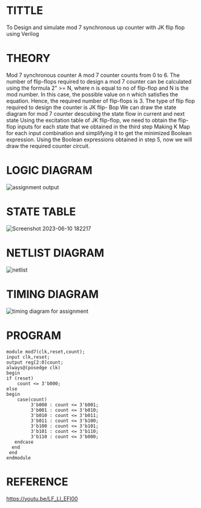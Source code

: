 # TITTLE
To Design and simulate mod 7 synchronous up counter with JK flip flop using Verilog

# THEORY

Mod 7 synchronous counter
A mod 7 counter counts from 0 to 6.
The number of flip-flops required to design a mod 7 counter can be calculated using the formula 2" >=
N, where n is equal to no of flip-flop and N is the mod number. In this case, the possible value on n
which satisfies the equation. Hence, the required number of flip-flops is 3.
The type of flip flop required to design the counter is JK flip- Bop
We can draw the state diagram for mod 7 counter descubing the state flow in current and next state
Using the excitation table of JK flip-flop, we need to obtain the flip-flop inputs for each state that we
obtained in the third step
Making K Map for each input combination and simplifying it to get the minimized Boolean expression.
Using the Boolean expressions obtained in step 5, now we will draw the required counter circuit.

# LOGIC DIAGRAM

![assignment output](https://github.com/pradeepsiva20/Simulation-project--Digital-Electronics/assets/120539823/7c441607-69ce-416e-8c22-b0c217082344)

# STATE TABLE 

![Screenshot 2023-06-10 182217](https://github.com/pradeepsiva20/Simulation-project--Digital-Electronics/assets/120539823/e1074b63-0f25-41c5-9830-71d8eba04118)


# NETLIST DIAGRAM

![netlist](https://github.com/pradeepsiva20/Simulation-project--Digital-Electronics/assets/120539823/5ebd0178-1ab2-4868-9306-c66692d154ef)


# TIMING DIAGRAM

![timing diagram for assignment](https://github.com/pradeepsiva20/Simulation-project--Digital-Electronics/assets/120539823/6385f812-3cbb-4d1c-bb00-7d8ebf4ce134)

# PROGRAM
```
module mod7(clk,reset,count);
input clk,reset;
output reg[2:0]count;
always@(posedge clk)
begin
if (reset)
    count <= 3'b000;
else
begin
    case(count)
	     3'b000 : count <= 3'b001;
	     3'b001 : count <= 3'b010;
	     3'b010 : count <= 3'b011;
	     3'b011 : count <= 3'b100;
	     3'b100 : count <= 3'b101;
	     3'b101 : count <= 3'b110;
	     3'b110 : count <= 3'b000;
   endcase
  end 
 end
endmodule
```

# REFERENCE
https://youtu.be/LF_Ll_EFl00
